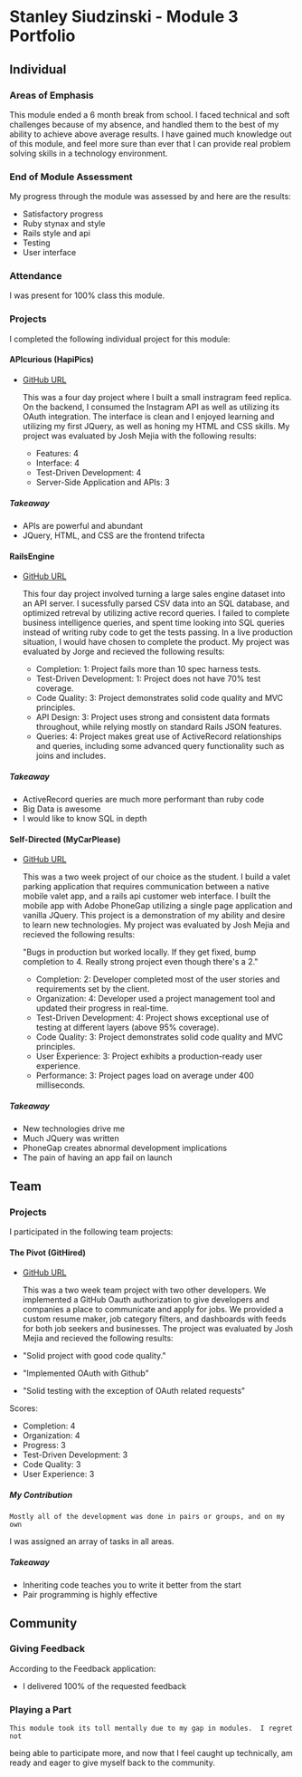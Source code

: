 # Stanley Siudzinski - Module 3 Portfolio

## Individual

### Areas of Emphasis

  This module ended a 6 month break from school. I faced technical and 
  soft challenges because of my absence, and handled them to the best of 
  my ability to achieve above average results. I have gained much knowledge
  out of this module, and feel more sure than ever that I can provide
  real problem solving skills in a technology environment.


### End of Module Assessment

My progress through the module was assessed by           and here are the
results:

* Satisfactory progress 
* Ruby stynax and style
* Rails style and api 
* Testing 
* User interface 

### Attendance

I was present for 100% class this module.

### Projects

I completed the following individual project for this module:

#### APIcurious (HapiPics)

* [GitHub URL](https://github.com/SSgoldwater/hapipics)

    This was a four day project where I built a small instragram feed replica.
  On the backend, I consumed the Instagram API as well as utilizing its OAuth 
  integration. The interface is clean and I enjoyed learning and utilizing my
  first JQuery, as well as honing my HTML and CSS skills. My project was 
  evaluated by Josh Mejia with the following results:

  * Features: 4
  * Interface: 4
  * Test-Driven Development: 4
  * Server-Side Application and APIs: 3

##### Takeaway

  * APIs are powerful and abundant
  * JQuery, HTML, and CSS are the frontend trifecta

#### RailsEngine

* [GitHub URL](https://github.com/SSgoldwater/railsengine)

    This four day project involved turning a large sales engine dataset into an 
  API server. I sucessfully parsed CSV data into an SQL database, and optimized 
  retreval by utilizing active record queries. I failed to complete business 
  intelligence queries, and spent time looking into SQL queries instead of
  writing ruby code to get the tests passing. In a live production situation, I 
  would have chosen to complete the product. My project was evaluated by Jorge 
  and recieved the following results: 

  * Completion: 1: Project fails more than 10 spec harness tests.
  * Test-Driven Development: 1: Project does not have 70% test coverage.
  * Code Quality: 3: Project demonstrates solid code quality and MVC principles.
  * API Design: 3: Project uses strong and consistent data formats throughout, while relying mostly on standard Rails JSON features.
  * Queries: 4: Project makes great use of ActiveRecord relationships and queries, including some advanced query functionality such as joins and includes.

##### Takeaway

  * ActiveRecord queries are much more performant than ruby code
  * Big Data is awesome
  * I would like to know SQL in depth

#### Self-Directed (MyCarPlease)

* [GitHub URL](https://github.com/SSgoldwater/railsengine)

    This was a two week project of our choice as the student. I build a valet
  parking application that requires communication between a native mobile valet 
  app, and a rails api customer web interface.  I built the mobile app with 
  Adobe PhoneGap utilizing a single page application and vanilla JQuery. This 
  project is a demonstration of my ability and desire to learn new technologies.
  My project was evaluated by Josh Mejia and recieved the following results: 

  "Bugs in production but worked locally. If they get fixed, bump completion to 4. Really strong project even though there's a 2."

  * Completion: 2: Developer completed most of the user stories and requirements set by the client.
  * Organization: 4: Developer used a project management tool and updated their progress in real-time.
  * Test-Driven Development: 4: Project shows exceptional use of testing at different layers (above 95% coverage).
  * Code Quality: 3: Project demonstrates solid code quality and MVC principles.
  * User Experience: 3: Project exhibits a production-ready user experience.
  * Performance: 3: Project pages load on average under 400 milliseconds.

##### Takeaway

  * New technologies drive me 
  * Much JQuery was written
  * PhoneGap creates abnormal development implications
  * The pain of having an app fail on launch
 
## Team

### Projects

  I participated in the following team projects:

#### The Pivot (GitHired)

  * [GitHub URL](https://github.com/jphoenix86/the_pivot)

    This was a two week team project with two other developers. We implemented
  a GitHub Oauth authorization to give developers and companies a place to 
  communicate and apply for jobs. We provided a custom resume maker, job 
  category filters, and dashboards with feeds for both job seekers and 
  businesses. The project was evaluated by Josh Mejia and recieved the following
  results: 

  * "Solid project with good code quality."
  * "Implemented OAuth with Github"
  * "Solid testing with the exception of OAuth related requests"

  Scores:

  * Completion: 4
  * Organization: 4
  * Progress: 3
  * Test-Driven Development: 3
  * Code Quality: 3
  * User Experience: 3


##### My Contribution

    Mostly all of the development was done in pairs or groups, and on my own 
  I was assigned an array of tasks in all areas.

##### Takeaway

  * Inheriting code teaches you to write it better from the start
  * Pair programming is highly effective

## Community

### Giving Feedback

  According to the Feedback application:

  * I delivered 100% of the requested feedback

### Playing a Part

    This module took its toll mentally due to my gap in modules.  I regret not
  being able to participate more, and now that I feel caught up technically, 
  am ready and eager to give myself back to the community. 

  
